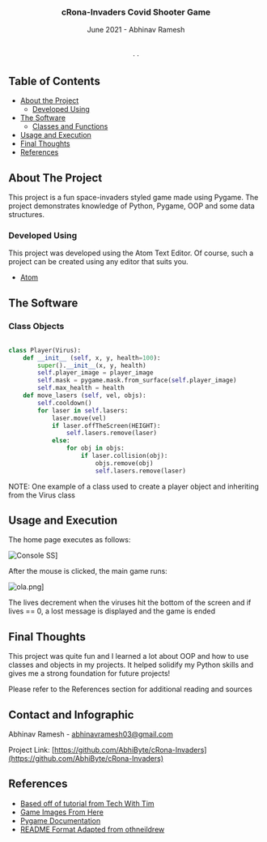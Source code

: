   <h3 align="center">cRona-Invaders Covid Shooter Game</h3>

  <p align="center">
    June 2021 - Abhinav Ramesh
    <br />
    <a href=""><strong></strong></a>
    <br />
    <br />
    <a href=""></a>
    ·
    <a href=""></a>
    ·
    <a href=""></a>
  </p>
</p>



<!-- TABLE OF CONTENTS -->
## Table of Contents

* [About the Project](#about-the-project)
  * [Developed Using](#developed-using)
* [The Software](#the-software)
  * [Classes and Functions](#class-objects)
* [Usage and Execution](#usage-and-execution)
* [Final Thoughts](#final-thoughts)
* [References](#references)




<!-- ABOUT THE PROJECT -->
## About The Project

This project is a fun space-invaders styled game made using Pygame. The project demonstrates knowledge of Python, Pygame, OOP and some data structures. 
### Developed Using
This project was developed using the Atom Text Editor. Of course, such a project can be created using any editor that suits you.
* [Atom](https://atom.io/)


<!-- GETTING STARTED -->


## The Software

### Class Objects


```python
	 
class Player(Virus):
    def __init__ (self, x, y, health=100):
        super().__init__(x, y, health)
        self.player_image = player_image
        self.mask = pygame.mask.from_surface(self.player_image)
        self.max_health = health
    def move_lasers (self, vel, objs):
        self.cooldown()
        for laser in self.lasers:
            laser.move(vel)
            if laser.offTheScreen(HEIGHT):
                self.lasers.remove(laser)
            else:
                for obj in objs:
                    if laser.collision(obj):
                        objs.remove(obj)
                        self.lasers.remove(laser)
```
NOTE: One example of a class used to create a player object and inheriting from the Virus class

## Usage and Execution

The home page executes as follows: 

![Console SS](https://i.postimg.cc/ryBxF8DC/hiii.png)]

After the mouse is clicked, the main game runs:

![ola.png](https://i.postimg.cc/Prnvn27S/ola.png)]

The lives decrement when the viruses hit the bottom of the screen and if lives == 0, a lost message is displayed and the game is ended


## Final Thoughts
This project was quite fun and I learned a lot about OOP and how to use classes and objects in my projects. It helped solidify my Python skills and gives me a strong foundation for future projects!

Please refer to the References section for additional reading and sources

## Contact and Infographic

Abhinav Ramesh - [](abhinavramesh03@gmail.com) abhinavramesh03@gmail.com

Project Link: [https://github.com/AbhiByte/cRona-Invaders](https://github.com/AbhiByte/cRona-Invaders)


## References
* [Based off of tutorial from Tech With Tim](https://www.youtube.com/watch?v=Q-__8Xw9KTM&ab_channel=TechWithTim)
* [Game Images From Here](https://github.com/divyanx/Corona-Shooter-Game/tree/master/img)
* [Pygame Documentation](https://www.pygame.org/docs/)
* [README Format Adapted from othneildrew](https://github.com/othneildrew/Best-README-Template.git)

